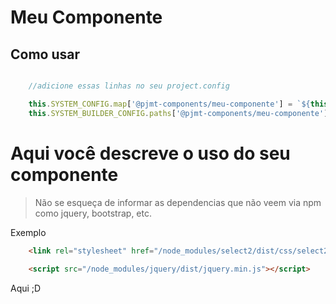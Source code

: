 # Meu Componente

## Como usar

```ts

	//adicione essas linhas no seu project.config

	this.SYSTEM_CONFIG.map['@pjmt-components/meu-componente'] = `${this.APP_BASE}node_modules/@pjmt-components/meu-componente/index`;
    this.SYSTEM_BUILDER_CONFIG.paths['@pjmt-components/meu-componente'] = `node_modules/@pjmt-components/meu-componente/index.js`;


```


# Aqui você descreve o uso do seu componente

> Não se esqueça de informar as dependencias que não veem via npm como jquery, bootstrap, etc.

Exemplo
```html
	<link rel="stylesheet" href="/node_modules/select2/dist/css/select2.css">
	
	<script src="/node_modules/jquery/dist/jquery.min.js"></script>
```


Aqui ;D
